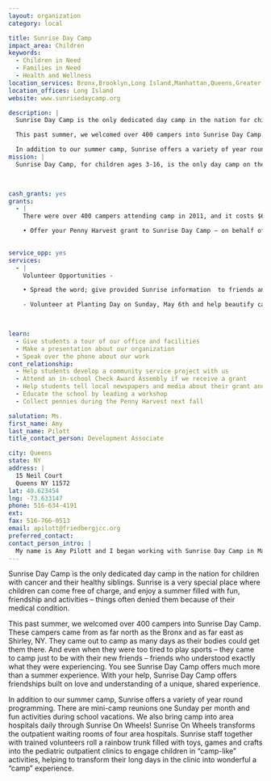 ```yaml
---
layout: organization
category: local

title: Sunrise Day Camp
impact_area: Children
keywords: 
  - Children in Need
  - Families in Need
  - Health and Wellness
location_services: Bronx,Brooklyn,Long Island,Manhattan,Queens,Greater New York
location_offices: Long Island
website: www.sunrisedaycamp.org

description: |
  Sunrise Day Camp is the only dedicated day camp in the nation for children with cancer and their healthy siblings.  Sunrise is a very special place where children can come free of charge, and enjoy a summer filled with fun, friendship and activities – things often denied them because of their medical condition.  

  This past summer, we welcomed over 400 campers into Sunrise Day Camp.  These campers came from as far north as the Bronx and as far east as Shirley, NY.  They came out to camp as many days as their bodies could get them there.  And even when they were too tired to play sports – they came to camp just to be with their new friends – friends who understood exactly what they were experiencing.  You see Sunrise Day Camp offers much more than a summer experience.  With your help, Sunrise Day Camp offers friendships built on love and understanding of a unique, shared experience.    

  In addition to our summer camp, Sunrise offers a variety of year round programming.  There are mini-camp reunions one Sunday per month and fun activities during school vacations.  We also bring camp into area hospitals daily through Sunrise On Wheels!   Sunrise On Wheels transforms the outpatient waiting rooms of four area hospitals.  Sunrise staff together with trained volunteers roll a rainbow trunk filled with toys, games and crafts into the pediatric outpatient clinics to engage children in “camp-like” activities, helping to transform their long days in the clinic into wonderful a “camp” experience.  
mission: |
  Sunrise Day Camp, for children ages 3-16, is the only day camp on the East Coast for children with cancer. It is a camp designed to meet the emotional, social, recreational and physical needs of these children while allowing them to enjoy the comforts and safety of their own homes at night. Best of all, Sunrise Day Camp is offered free of charge to all children being treated for cancer on a non-sectarian basis. By raising the needed funds from outside sources instead of charging the parents, we can help to alleviate some of the costs, and the related stress, that parents incur caring for a sick child throughout the year.

  

cash_grants: yes
grants: 
  - |
    There were over 400 campers attending camp in 2011, and it costs $6,000 to send one child to camp for the entire summer session.

    • Offer your Penny Harvest grant to Sunrise Day Camp – on behalf of the kids, we greatly appreciate your support and help.  Any amount is appreciated.

    
service_opp: yes
services: 
  - |
    Volunteer Opportunities -

    • Spread the word; give provided Sunrise information  to friends and family. We do not advertise, all our campers come to us through our relationships with hospitals, doctors and campers word of mouth. • Join in and help us Walk to Help the Sun Rise! Be your own team captain and gather your friends to start a team at www.sunrisedaycamp.org/walkathon and on Sunday, June 3rd, 2012 a day of family fun at our campgrounds. • Volunteer at Sunrise activities or events, such as an Open House, or apply to be a counselor at camp (must be at least 16 years of age.)

    - Volunteer at Planting Day on Sunday, May 6th and help beautify camp to welcome our campers

    

learn: 
  - Give students a tour of our office and facilities
  - Make a presentation about our organization
  - Speak over the phone about our work
cont_relationship: 
  - Help students develop a community service project with us
  - Attend an in-school Check Award Assembly if we receive a grant
  - Help students tell local newspapers and media about their grant and/or project with us
  - Educate the school by leading a workshop
  - Collect pennies during the Penny Harvest next fall

salutation: Ms.
first_name: Amy
last_name: Pilott
title_contact_person: Development Associate

city: Queens
state: NY
address: |
  15 Neil Court  
  Queens NY 11572
lat: 40.623454
lng: -73.633147
phone: 516-634-4191
ext: 
fax: 516-766-0513
email: apilott@friedbergjcc.org
preferred_contact: 
contact_person_intro: |
  My name is Amy Pilott and I began working with Sunrise Day Camp in March 2009.  In my first week of work, I visited a Penny Harvest school in Brooklyn and listened as a colleague presented to the class.... something I have now done MANY times myself.  I can not describe to you in simple words how incredible Sunrise is, but I would be happy to show you. I am blessed to have spent two summers at camp with these inspiring children, and though you may not have been there with me, I can show you a video of exactly what camp is like.  I know that a camp for children with cancer sounds really, really sad but it isn't... I promise!  Invite me to come to your school and I will prove to you that with Sunrise Day Camp, children with cancer can have programs filled with fun, laughter and friendship!
---
```

Sunrise Day Camp is the only dedicated day camp in the nation for children with cancer and their healthy siblings.  Sunrise is a very special place where children can come free of charge, and enjoy a summer filled with fun, friendship and activities – things often denied them because of their medical condition.  

This past summer, we welcomed over 400 campers into Sunrise Day Camp.  These campers came from as far north as the Bronx and as far east as Shirley, NY.  They came out to camp as many days as their bodies could get them there.  And even when they were too tired to play sports – they came to camp just to be with their new friends – friends who understood exactly what they were experiencing.  You see Sunrise Day Camp offers much more than a summer experience.  With your help, Sunrise Day Camp offers friendships built on love and understanding of a unique, shared experience.    

In addition to our summer camp, Sunrise offers a variety of year round programming.  There are mini-camp reunions one Sunday per month and fun activities during school vacations.  We also bring camp into area hospitals daily through Sunrise On Wheels!   Sunrise On Wheels transforms the outpatient waiting rooms of four area hospitals.  Sunrise staff together with trained volunteers roll a rainbow trunk filled with toys, games and crafts into the pediatric outpatient clinics to engage children in “camp-like” activities, helping to transform their long days in the clinic into wonderful a “camp” experience.  